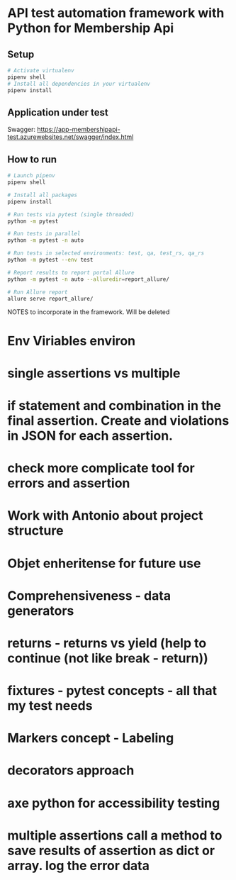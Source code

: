 # API test automation framework with Python for Membership Api

## Setup

```zsh
# Activate virtualenv
pipenv shell
# Install all dependencies in your virtualenv
pipenv install
```

## Application under test
Swagger: https://app-membershipapi-test.azurewebsites.net/swagger/index.html

## How to run

```zsh
# Launch pipenv
pipenv shell

# Install all packages
pipenv install

# Run tests via pytest (single threaded)
python -m pytest

# Run tests in parallel
python -m pytest -n auto

# Run tests in selected environments: test, qa, test_rs, qa_rs
python -m pytest --env test

# Report results to report portal Allure
python -m pytest -n auto --alluredir=report_allure/

# Run Allure report
allure serve report_allure/
```


NOTES to incorporate in the framework. 
Will be deleted
# Env Viriables environ
# single assertions vs multiple
# if statement and combination in the final assertion. Create and violations in JSON for each assertion.
# check more complicate tool for errors and assertion

# Work with Antonio about project structure
# Objet enheritense for future use
# Comprehensiveness - data generators
# returns - returns vs yield (help to continue (not like break - return))
# fixtures - pytest concepts  - all that my test needs
# Markers concept - Labeling
# decorators approach
# axe python for accessibility testing
# multiple assertions call a method to save results of assertion as dict or array. log the error data
